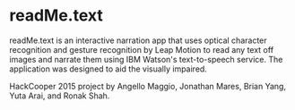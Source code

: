 readMe.text
====================

readMe.text is an interactive narration app that uses optical character recognition and gesture recognition by Leap Motion to read any text off images and narrate them using IBM Watson's text-to-speech service. The application was designed to aid the visually impaired.

HackCooper 2015 project by Angello Maggio, Jonathan Mares, Brian Yang, Yuta Arai, and Ronak Shah.
